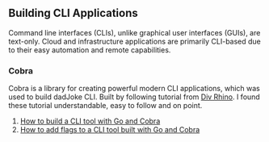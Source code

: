 ## Building CLI Applications

Command line interfaces (CLIs), unlike graphical user interfaces (GUIs), are text-only. Cloud and infrastructure applications are primarily CLI-based due to their easy automation and remote capabilities.

### Cobra

Cobra is a library for creating powerful modern CLI applications, which was used to build dadJoke CLI.
Built by following tutorial from [Div Rhino](https://dev.to/divrhino). I found these tutorial understandable, easy to follow and on point.

1. [How to build a CLI tool with Go and Cobra](https://dev.to/divrhino/building-a-command-line-tool-with-go-and-cobra-3mjd)
2. [How to add flags to a CLI tool built with Go and Cobra](https://dev.to/divrhino/adding-flags-to-a-command-line-tool-built-with-go-and-cobra-34f1)
